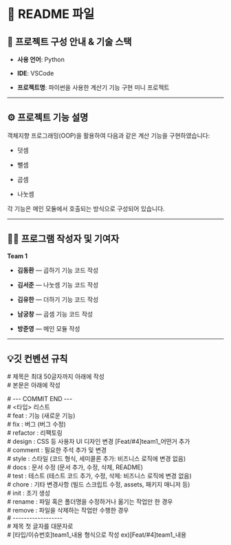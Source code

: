 # **📄 README 파일**

## **📌 프로젝트 구성 안내 & 기술 스택**

* **사용 언어**: Python

* **IDE**: VSCode

* **프로젝트명**: 파이썬을 사용한 계산기 기능 구현 미니 프로젝트

---

## **⚙️ 프로젝트 기능 설명**

객체지향 프로그래밍(OOP)을 활용하여 다음과 같은 계산 기능을 구현하였습니다:

* 덧셈

* 뺄셈

* 곱셈

* 나눗셈

각 기능은 메인 모듈에서 호출되는 방식으로 구성되어 있습니다.

---

## **👨‍💻 프로그램 작성자 및 기여자**

**Team 1**

* **김동환** — 곱하기 기능 코드 작성

* **김서준** — 나눗셈 기능 코드 작성

* **김유한** — 더하기 기능 코드 작성

* **남궁창** — 곱셈 기능 코드 작성

* **방준영** — 메인 모듈 작성

---

## **💡깃 컨벤션 규칙**

\# 제목은 최대 50글자까지 아래에 작성  
\# 본문은 아래에 작성  

\# \--- COMMIT END \---    
\#   \<타입\> 리스트    
\#   feat        : 기능 (새로운 기능)    
\#   fix         : 버그 (버그 수정)    
\#   refactor    : 리팩토링    
\#   design      : CSS 등 사용자 UI 디자인 변경  \[Feat/\#4\]team1\_어떤거 추가  
\#   comment     : 필요한 주석 추가 및 변경    
\#   style       : 스타일 (코드 형식, 세미콜론 추가: 비즈니스 로직에 변경 없음)    
\#   docs        : 문서 수정 (문서 추가, 수정, 삭제, README)    
\#   test        : 테스트 (테스트 코드 추가, 수정, 삭제: 비즈니스 로직에 변경 없음)    
\#   chore       : 기타 변경사항 (빌드 스크립트 수정, assets, 패키지 매니저 등)    
\#   init        : 초기 생성    
\#   rename      : 파일 혹은 폴더명을 수정하거나 옮기는 작업만 한 경우    
\#   remove      : 파일을 삭제하는 작업만 수행한 경우    
\# \------------------    
\#   제목 첫 글자를 대문자로   
\#   \[타입/이슈번호\]team1\_내용 형식으로 작성 ex)\[Feat/\#4\]team1\_내용

